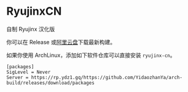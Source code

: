 # RyujinxCN
自制 Ryujinx 汉化版

你可以在 Release 或[阿里云盘](https://pan.yidaozhan.gq/ns_emu_helper/RyujinxCNBuilds/)下载最新构建。

如果你使用 ArchLinux，添加如下软件仓库可以直接安装 `ryujinx-cn`。

```
[packages]
SigLevel = Never
Server = https://rp.ydz1.gq/https://github.com/YidaozhanYa/arch-build/releases/download/packages
```
